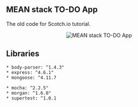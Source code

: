 ## MEAN stack TO-DO App

The old code for Scotch.io tutorial.

<div align="center">
  <img src="https://github.com/Cu7ious//raw/master/public/images/MEAN-Todo-App.png" alt="MEAN stack TO-DO App" />
</div>

## Libraries
```
* body-parser: ^1.4.3"
* express: ^4.6.1"
* mongoose: ^4.11.7

* mocha: ^2.2.5"
* morgan: ^1.6.0"
* supertest: ^1.0.1
```
